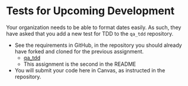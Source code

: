 # Tests for Upcoming Development

Your organization needs to be able to format dates easily. As such, they have
asked that you add a new test for TDD to the `qa_tdd` repository.

- See the requirements in GitHub, in the repository you should already have
  forked and cloned for the previous assignment.
  - [qa_tdd](https://github.com/DevMountain/qa_tdd)
  - This assignment is the second in the README
- You will submit your code here in Canvas, as instructed in the repository.
